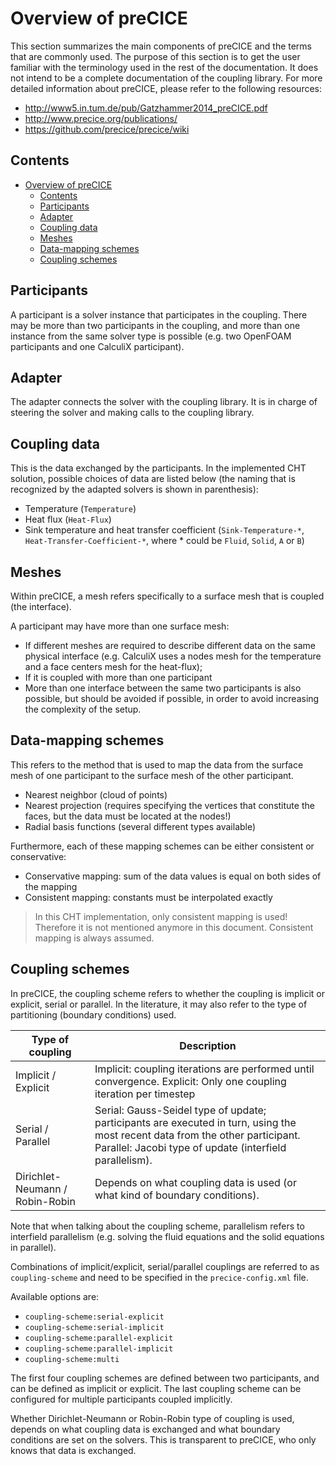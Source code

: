 # Overview of preCICE

This section summarizes the main components of preCICE and the terms that are commonly used. The purpose of this section is to get the user familiar with the terminology used in the rest of the documentation. It does not intend to be a complete documentation of the coupling library.  For more detailed information about preCICE, please refer to the following resources:

- http://www5.in.tum.de/pub/Gatzhammer2014_preCICE.pdf
- http://www.precice.org/publications/
- https://github.com/precice/precice/wiki

## Contents
<!-- toc orderedList:0 -->

- [Overview of preCICE](#overview-of-precice)
	- [Contents](#contents)
	- [Participants](#participants)
	- [Adapter](#adapter)
	- [Coupling data](#coupling-data)
	- [Meshes](#meshes)
	- [Data-mapping schemes](#data-mapping-schemes)
	- [Coupling schemes](#coupling-schemes)

<!-- tocstop -->

## Participants

A participant is a solver instance that participates in the coupling.  There may be more than two participants in the coupling, and more than one instance from the same solver type is possible (e.g. two OpenFOAM participants and one CalculiX participant).

## Adapter

The adapter connects the solver with the coupling library.  It is in charge of steering the solver and making calls to the coupling library.

## Coupling data

This is the data exchanged by the participants.  In the implemented CHT solution, possible choices of data are listed below (the naming that is recognized by the adapted solvers is shown in parenthesis):

- Temperature (`Temperature`)
- Heat flux (`Heat-Flux`)
- Sink temperature and heat transfer coefficient (`Sink-Temperature-*`, `Heat-Transfer-Coefficient-*`, where * could be `Fluid`, `Solid`, `A` or `B`)

## Meshes

Within preCICE, a mesh refers specifically to a surface mesh that is coupled (the interface).  

A participant may have more than one surface mesh:
- If different meshes are required to describe different data on the same physical interface (e.g. CalculiX uses a nodes mesh for the temperature and a face centers mesh for the heat-flux);
- If it is coupled with more than one participant
- More than one interface between the same two participants is also possible, but should be avoided if possible, in order to avoid increasing the complexity of the setup.

## Data-mapping schemes

This refers to the method that is used to map the data from the surface mesh of one participant to the surface mesh of the other participant.

- Nearest neighbor (cloud of points)
- Nearest projection (requires specifying the vertices that constitute the faces, but the data must be located at the nodes!)
- Radial basis functions (several different types available)

Furthermore, each of these mapping schemes can be either consistent or conservative:

- Conservative mapping: sum of the data values is equal on both sides of the mapping
- Consistent mapping: constants must be interpolated exactly

> In this CHT implementation, only consistent mapping is used!  Therefore it is not mentioned anymore in this document.  Consistent mapping is always assumed.

## Coupling schemes

In preCICE, the coupling scheme refers to whether the coupling is implicit or explicit, serial or parallel.  In the literature, it may also refer to the type of partitioning (boundary conditions) used.

| Type of coupling | Description |
| --- | --- |
| Implicit / Explicit | Implicit: coupling iterations are performed until convergence.  Explicit: Only one coupling iteration per timestep |
| Serial / Parallel | Serial: Gauss-Seidel type of update; participants are executed in turn, using the most recent data from the other participant. Parallel: Jacobi type of update  (interfield parallelism).   |
| Dirichlet-Neumann / Robin-Robin | Depends on what coupling data is used (or what kind of boundary conditions). |

Note that when talking about the coupling scheme, parallelism refers to interfield parallelism (e.g. solving the fluid equations and the solid equations in parallel).

Combinations of implicit/explicit, serial/parallel couplings are referred to as `coupling-scheme` and need to be specified in the `precice-config.xml` file.

Available options are:
- `coupling-scheme:serial-explicit`
- `coupling-scheme:serial-implicit`
- `coupling-scheme:parallel-explicit`
- `coupling-scheme:parallel-implicit`
- `coupling-scheme:multi`

The first four coupling schemes are defined between two participants, and can be defined as implicit or explicit.  The last coupling scheme can be configured for multiple participants coupled implicitly.

Whether Dirichlet-Neumann or Robin-Robin type of coupling is used, depends on what coupling data is exchanged and what boundary conditions are set on the solvers.  This is transparent to preCICE, who only knows that data is exchanged.
